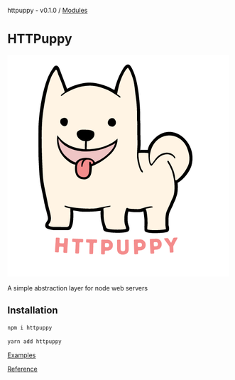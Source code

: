 httpuppy - v0.1.0 / [Modules](modules.md)

# HTTPuppy

![](/logo.png)

A simple abstraction layer for node web servers

## Installation

```cmd
npm i httpuppy
```

```cmd
yarn add httpuppy
```

[Examples](/examples/)

[Reference](/docs/modules.md)
